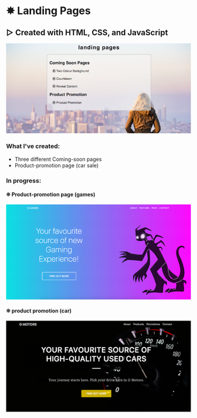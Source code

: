 # ✸ Landing Pages
## ▷ Created with HTML, CSS, and JavaScript

![Alt text](/images/landing-pages.png?raw=true "landing pages")

### What I've created:
* Three different Coming-soon pages
* Product-promotion page (car sale)

### In progress:
#### ❊ Product-promotion page (games)

![Alt text](/images/product-promo-two.png?raw=true "product promotion games")

#### ❊ product promotion (car)
![Alt text](/images/product-promo.png?raw=true "product promotion cars")
